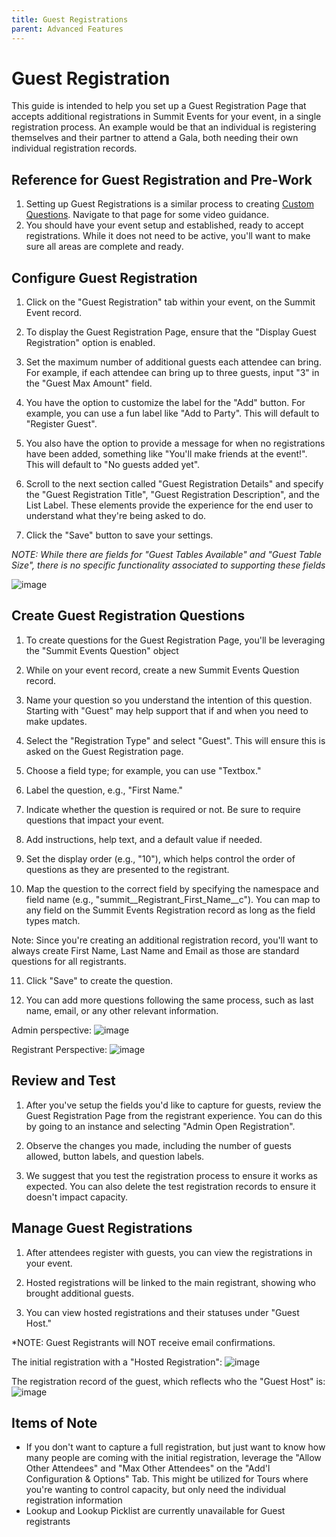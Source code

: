 ```yaml
---
title: Guest Registrations
parent: Advanced Features
---
```


# Guest Registration

This guide is intended to help you set up a Guest Registration Page that accepts additional registrations in Summit Events for your event, in a single registration process. An example would be that an individual is registering themselves and their partner to attend a Gala, both needing their own individual registration records.

## Reference for Guest Registration and Pre-Work

1. Setting up Guest Registrations is a similar process to creating [Custom Questions](https://sfdo-community-sprints.github.io/summit-events-app-documentation/docs/advanced-features/custom-questions/). Navigate to that page for some video guidance.
2. You should have your event setup and established, ready to accept registrations. While it does not need to be active, you'll want to make sure all areas are complete and ready.

## Configure Guest Registration

1. Click on the "Guest Registration" tab within your event, on the Summit Event record.

2. To display the Guest Registration Page, ensure that the "Display Guest Registration" option is enabled.

3. Set the maximum number of additional guests each attendee can bring. For example, if each attendee can bring up to three guests, input "3" in the "Guest Max Amount" field.

4. You have the option to customize the label for the "Add" button. For example, you can use a fun label like "Add to Party". This will default to "Register Guest".

5. You also have the option to provide a message for when no registrations have been added, something like "You'll make friends at the event!". This will default to "No guests added yet".

6. Scroll to the next section called "Guest Registration Details" and specify the "Guest Registration Title", "Guest Registration Description", and the List Label.  These elements provide the experience for the end user to understand what they're being asked to do.

7. Click the "Save" button to save your settings.

*NOTE: While there are fields for "Guest Tables Available" and "Guest Table Size", there is no specific functionality associated to supporting these fields*

![image](https://github.com/SFDO-Community-Sprints/summit-events-app-documentation/assets/60475518/4bb82c91-a38f-4374-a7fb-db520c4e0a2b)


## Create Guest Registration Questions

1. To create questions for the Guest Registration Page, you'll be leveraging the "Summit Events Question" object

2. While on your event record, create a new Summit Events Question record.

3. Name your question so you understand the intention of this question. Starting with "Guest" may help support that if and when you need to make updates.

4.  Select the "Registration Type" and select "Guest". This will ensure this is asked on the Guest Registration page.

5. Choose a field type; for example, you can use "Textbox."

6. Label the question, e.g., "First Name."

7. Indicate whether the question is required or not.  Be sure to require questions that impact your event.

8. Add instructions, help text, and a default value if needed.

9. Set the display order (e.g., "10"), which helps control the order of questions as they are presented to the registrant.

10. Map the question to the correct field by specifying the namespace and field name (e.g., "summit__Registrant_First_Name__c"). You can map to any field on the Summit Events Registration record as long as the field types match.

Note: Since you're creating an additional registration record, you'll want to always create First Name, Last Name and Email as those are standard questions for all registrants.

11. Click "Save" to create the question.

12. You can add more questions following the same process, such as last name, email, or any other relevant information.

Admin perspective:
![image](https://github.com/SFDO-Community-Sprints/summit-events-app-documentation/assets/60475518/40bedaa9-590d-4dbe-80c7-efab871e304b)

Registrant Perspective:
![image](https://github.com/SFDO-Community-Sprints/summit-events-app-documentation/assets/60475518/e82f21f7-7899-458e-a483-8f0d97b453f8)



## Review and Test

1. After you've setup the fields you'd like to capture for guests, review the Guest Registration Page from the registrant experience. You can do this by going to an instance and selecting "Admin Open Registration".

2. Observe the changes you made, including the number of guests allowed, button labels, and question labels.

3. We suggest that you test the registration process to ensure it works as expected. You can also delete the test registration records to ensure it doesn't impact capacity.

## Manage Guest Registrations

1. After attendees register with guests, you can view the registrations in your event.

2. Hosted registrations will be linked to the main registrant, showing who brought additional guests.

3. You can view hosted registrations and their statuses under "Guest Host."

*NOTE: Guest Registrants will NOT receive email confirmations.

The initial registration with a "Hosted Registration":
![image](https://github.com/SFDO-Community-Sprints/summit-events-app-documentation/assets/60475518/20204523-54d3-42d6-acee-dbb4293b6f60)

The registration record of the guest, which reflects who the "Guest Host" is:
![image](https://github.com/SFDO-Community-Sprints/summit-events-app-documentation/assets/60475518/4ba6af4b-ff9d-42d4-a2c2-7b6a1d914496)

## Items of Note
* If you don't want to capture a full registration, but just want to know how many people are coming with the initial registration, leverage the "Allow Other Attendees" and "Max Other Attendees" on the "Add'l Configuration & Options" Tab. This might be utilized for Tours where you're wanting to control capacity, but only need the individual registration information
* Lookup and Lookup Picklist are currently unavailable for Guest registrants
